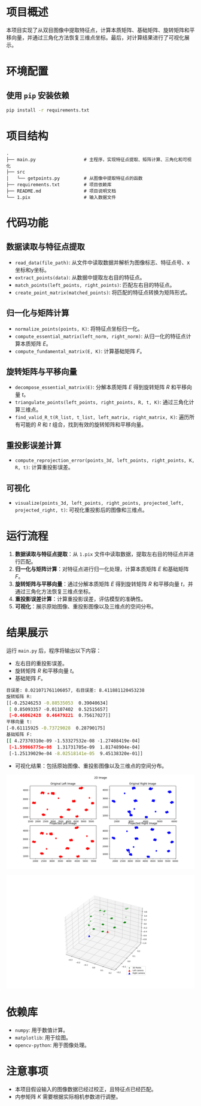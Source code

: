 # 项目概述

本项目实现了从双目图像中提取特征点，计算本质矩阵、基础矩阵、旋转矩阵和平移向量，并通过三角化方法恢复三维点坐标。最后，对计算结果进行了可视化展示。

# 环境配置

## 使用 `pip` 安装依赖

```sh
pip install -r requirements.txt
```

# 项目结构

```
.
├── main.py                  # 主程序，实现特征点提取、矩阵计算、三角化和可视化
├── src
│   └── getpoints.py         # 从图像中提取特征点的函数
├── requirements.txt         # 项目依赖库
├── README.md                # 项目说明文档
└── 1.pix                    # 输入数据文件
```

# 代码功能

## 数据读取与特征点提取

- `read_data(file_path)`: 从文件中读取数据并解析为图像标志、特征点号、x坐标和y坐标。
- `extract_points(data)`: 从数据中提取左右目的特征点。
- `match_points(left_points, right_points)`: 匹配左右目的特征点。
- `create_point_matrix(matched_points)`: 将匹配的特征点转换为矩阵形式。

## 归一化与矩阵计算

- `normalize_points(points, K)`: 将特征点坐标归一化。
- `compute_essential_matrix(left_norm, right_norm)`: 从归一化的特征点计算本质矩阵 $E$。
- `compute_fundamental_matrix(E, K)`: 计算基础矩阵 $F$。

## 旋转矩阵与平移向量

- `decompose_essential_matrix(E)`: 分解本质矩阵 $E$ 得到旋转矩阵 $R$ 和平移向量 $t$。
- `triangulate_points(left_points, right_points, R, t, K)`: 通过三角化计算三维点。
- `find_valid_R_t(R_list, t_list, left_matrix, right_matrix, K)`: 遍历所有可能的 $R$ 和 $t$ 组合，找到有效的旋转矩阵和平移向量。

## 重投影误差计算

- `compute_reprojection_error(points_3d, left_points, right_points, K, R, t)`: 计算重投影误差。

## 可视化

- `visualize(points_3d, left_points, right_points, projected_left, projected_right, t)`: 可视化重投影后的图像和三维点。

# 运行流程

1. **数据读取与特征点提取**：从 `1.pix` 文件中读取数据，提取左右目的特征点并进行匹配。
2. **归一化与矩阵计算**：对特征点进行归一化处理，计算本质矩阵 $E$ 和基础矩阵 $F$。
3. **旋转矩阵与平移向量**：通过分解本质矩阵 $E$ 得到旋转矩阵 $R$ 和平移向量 $t$，并通过三角化方法恢复三维点坐标。
4. **重投影误差计算**：计算重投影误差，评估模型的准确性。
5. **可视化**：展示原始图像、重投影图像以及三维点的空间分布。

# 结果展示

运行 `main.py` 后，程序将输出以下内容：

- 左右目的重投影误差。
- 旋转矩阵 $R$ 和平移向量 $t$。
- 基础矩阵 $F$。
```sh
目误差: 8.021071761106057, 右目误差: 8.411881120453238
旋转矩阵 R: 
[[-0.25246253 -0.88535053  0.39040634]
 [ 0.85093357 -0.01107402  0.52515657]
 [-0.46062428  0.46479221  0.75617027]]
平移向量 t: 
[-0.61115925 -0.73729028  0.28790175]
基础矩阵 F: 
[[ 4.27370310e-09 -1.53327532e-08 -1.27408419e-04]
 [-1.59966775e-08  1.31731705e-09  1.81748904e-04]
 [-1.25139029e-04 -8.02518141e-05  9.45138320e-01]]
```
- 可视化结果：包括原始图像、重投影图像以及三维点的空间分布。

![](output/2D.png)

![](output/3D.png)

# 依赖库

- `numpy`: 用于数值计算。
- `matplotlib`: 用于绘图。
- `opencv-python`: 用于图像处理。

# 注意事项

- 本项目假设输入的图像数据已经过校正，且特征点已经匹配。
- 内参矩阵 $K$ 需要根据实际相机参数进行调整。
